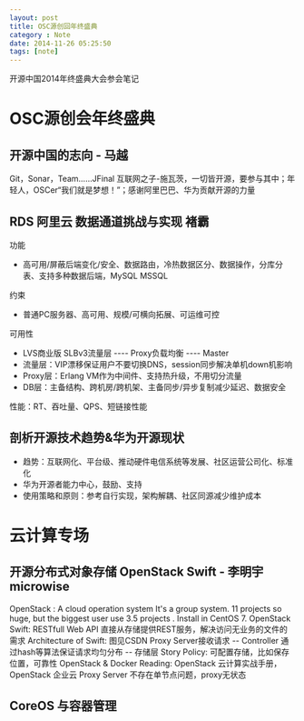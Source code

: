 ```yaml
---
layout: post
title: OSC源创回年终盛典
category : Note
date: 2014-11-26 05:25:50
tags: [note]
---
```


开源中国2014年终盛典大会参会笔记

<!-- more -->

# OSC源创会年终盛典

## 开源中国的志向 - 马越
Git，Sonar，Team……JFinal
互联网之子-施瓦茨，一切皆开源，要参与其中；年轻人，OSCer“我们就是梦想！”；感谢阿里巴巴、华为贡献开源的力量

## RDS 阿里云 数据通道挑战与实现 褚霸

功能
* 高可用/屏蔽后端变化/安全、数据路由，冷热数据区分、数据操作，分库分表、支持多种数据后端，MySQL MSSQL

约束
* 普通PC服务器、高可用、规模/可横向拓展、可运维可控

可用性
* LVS商业版 SLBv3流量层 ---- Proxy负载均衡 ---- Master
* 流量层：VIP漂移保证用户不要切换DNS，session同步解决单机down机影响
* Proxy层：Erlang VM作为中间件、支持热升级，不用切分流量
* DB层：主备结构、跨机房/跨机架、主备同步/异步复制减少延迟、数据安全

性能：RT、吞吐量、QPS、短链接性能

## 剖析开源技术趋势&华为开源现状

* 趋势：互联网化、平台级、推动硬件电信系统等发展、社区运营公司化、标准化
* 华为开源者能力中心，鼓励、支持
* 使用策略和原则：参考自行实现，架构解耦、社区同源减少维护成本

# 云计算专场

## 开源分布式对象存储 OpenStack Swift - 李明宇microwise

OpenStack : A cloud operation system
It's  a group system. 11 projects so huge, but the biggest user use 3.5 projects  . Install in CentOS 7.
OpenStack Swift: RESTfull Web API 直接从存储提供REST服务，解决访问无业务的文件的需求
Architecture of Swift: 图见CSDN Proxy Server接收请求 -- Controller 通过hash等算法保证请求均匀分布 -- 存储层
Story Policy: 可配置存储，比如保存位置，可靠性
OpenStack & Docker
Reading: OpenStack 云计算实战手册，OpenStack 企业云
Proxy Server 不存在单节点问题，proxy无状态

## CoreOS 与容器管理

